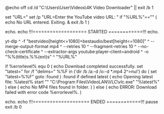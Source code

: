 @echo off
cd /d "C:\Users\User\Videos\4K Video Downloader" || exit /b 1

set "URL="
set /p "URL=Enter the YouTube video URL: "
if "%URL%"=="" ( echo No URL entered. Exiting. & exit /b 1 )

echo.
echo !!!=================== STARTED ============!!!
echo.

yt-dlp ^
  -f "bestvideo[height<=1080]+bestaudio/best[height<=1080]" ^
  --merge-output-format mp4 ^
  --retries 10 ^
  --fragment-retries 10 ^
  --no-check-certificate ^
  --extractor-args youtube:player-client=android ^
  -o "%%(title)s.%%(ext)s" ^
  "%URL%"

if %errorlevel% equ 0 (
    echo Download completed successfully.
    set "latest="
    for /f "delims=" %%F in ('dir /b /a:-d /o:-d *.mp4 2^>nul') do (
        set "latest=%%F"
        goto :found
    )
    :found
    if defined latest (
        echo Opening latest file: %latest%
        start "" "C:\Program Files\VideoLAN\VLC\vlc.exe" "%latest%"
    ) else (
        echo No MP4 files found in folder.
    )
) else (
    echo ERROR: Download failed with error code %errorlevel%.
)

echo.
echo !!!==================== ENDED ============!!!
pause
exit /b 0